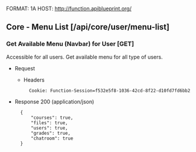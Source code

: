 FORMAT: 1A
HOST: http://function.apiblueprint.org/

## Core - Menu List [/api/core/user/menu-list]

### Get Available Menu (Navbar) for User [GET]

Accessible for all users. Get available menu for all type of users.

+ Request

    + Headers
    
            Cookie: Function-Session=f532e5f8-1036-42cd-8f22-d10fd7fd6bb2

+ Response 200 (application/json)

        {
            "courses": true,
            "files": true,
            "users": true,
            "grades": true,
            "chatroom": true
        }

